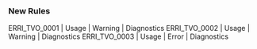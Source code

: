 ### New Rules

ERRI_TVO_0001 | Usage | Warning | Diagnostics
ERRI_TVO_0002 | Usage | Warning | Diagnostics
ERRI_TVO_0003 | Usage | Error | Diagnostics

